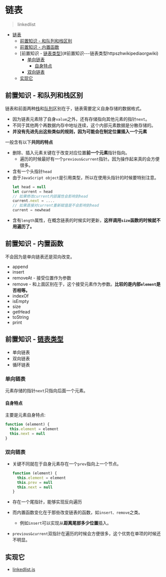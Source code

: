 # 链表
> linkedlist

<!-- TOC -->

- [链表](#链表)
  - [前置知识 - 和队列和栈区别](#前置知识---和队列和栈区别)
  - [前置知识 - 内置函数](#前置知识---内置函数)
  - [前置知识 - [链表类型](https://zh.wikipedia.org/wiki/链表)](#前置知识---链表类型httpszhwikipediaorgwiki)
    - [单向链表](#单向链表)
      - [自身特点](#自身特点)
    - [双向链表](#双向链表)
  - [实现它](#实现它)

<!-- /TOC -->

## 前置知识 - 和队列和栈区别

链表和前面两种[栈](https://github.com/JiangWeixian/JS-Books/blob/master/JS%E6%95%B0%E6%8D%AE%E7%BB%93%E6%9E%84%E4%B8%8E%E7%AE%97%E6%B3%95/%E6%A0%88/stack.md)和[队列](https://github.com/JiangWeixian/JS-Books/blob/master/JS%E6%95%B0%E6%8D%AE%E7%BB%93%E6%9E%84%E4%B8%8E%E7%AE%97%E6%B3%95/%E9%98%9F%E5%88%97/queue.md)区别在于，链表需要定义自身存储的数据格式。

* 因为链表元素除了自身`value`之外，还有存储指向其他元素的指针`next`。
* 不同于其他两个再数据内存中地址连续，这个内部元素数据是分散存储的。
* **并没有先进先出这些类似的规则，因为可能会在制定位置插入一个元素**

一般含有以下**共同的特点**

* 删除、插入元素关键在于改变对应位置**前一个元素**指针指向。
  * 遍历的时候最好有一个`previous&current`指针。因为操作起来真的会方便很多。
* 含有一个头指针`head`
* 由于`JavaScript object`是引用类型，所以在使用头指针的时候要特别注意。
    ```JavaScript
    let head = null
    let current = head
    // 如果修改current内部属性会影响到head
    current.next = ....
    // 如果直接对current重新赋值是不会影响到head
    current = newhead
    ````
* 含有`length`属性，在概念链表的时候实时更新，**这样调用`size`函数的时候就不用遍历了。**

## 前置知识 - 内置函数

不会因为是单向链表还是双向改变。

* append
* insert
* removeAt - 接受位置作为参数
* remove - 和上面区别在于，这个接受元素作为参数。**比较的是内部`element`是否相等。**
* indexOf
* isEmpty
* size
* getHead
* toString
* print

## 前置知识 - [链表类型](https://zh.wikipedia.org/wiki/%E9%93%BE%E8%A1%A8)

* 单向链表
* 双向链表
* 循环链表

### 单向链表

元素存储的指针`next`只指向后面一个元素。

#### 自身特点

主要是元素自身特点:

```JavaScript
function (element) {
  this.element = element
  this.next = null
}
```

### 双向链表

* 关键不同就在于自身元素存在一个`prev`指向上一个节点。

  ```JavaScript
  function (element) {
    this.element = element
    this.prev = null
    this.next = null
  }
  ```
* 存在一个尾指针，能够实现反向遍历
* 而内置函数变化在于那些改变链表的函数，如`insert、remove`之类。
  * 例如`insert`可以实现从**距离尾部多少位置**插入。
* `previous&current`双指针在遍历的时候会方便很多，这个优势在单项的时候还不明显。
## 实现它

* [linkedlist.js](https://github.com/JiangWeixian/JS-Books/blob/master/JS%E6%95%B0%E6%8D%AE%E7%BB%93%E6%9E%84%E4%B8%8E%E7%AE%97%E6%B3%95/%E9%93%BE%E8%A1%A8/linkedList.js)
